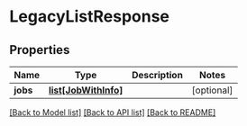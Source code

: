 # LegacyListResponse

## Properties
Name | Type | Description | Notes
------------ | ------------- | ------------- | -------------
**jobs** | [**list[JobWithInfo]**](JobWithInfo.md) |  | [optional]

[[Back to Model list]](../README.md#documentation-for-models) [[Back to API list]](../README.md#documentation-for-api-endpoints) [[Back to README]](../README.md)
